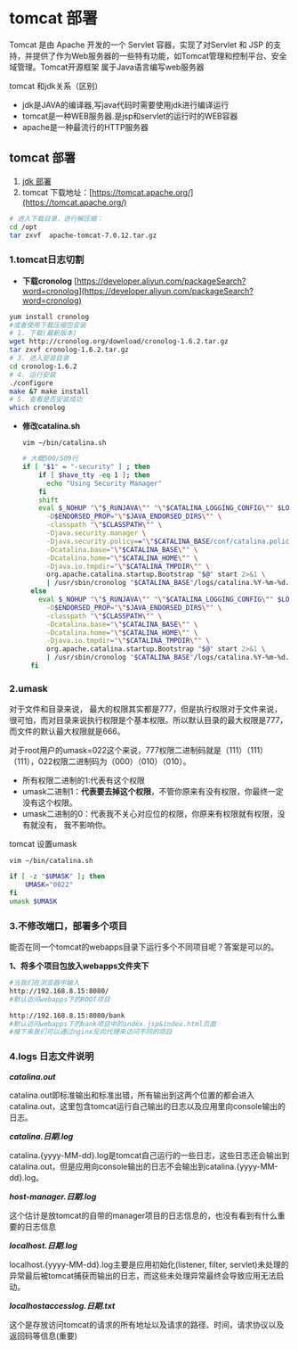 # tomcat 部署

Tomcat 是由 Apache 开发的一个 Servlet 容器，实现了对Servlet 和 JSP 的支持，并提供了作为Web服务器的一些特有功能，如Tomcat管理和控制平台、安全域管理。Tomcat开源框架 属于Java语言编写web服务器

tomcat 和jdk关系（区别）

- jdk是JAVA的编译器,写java代码时需要使用jdk进行编译运行
- tomcat是一种WEB服务器.是jsp和servlet的运行时的WEB容器
- apache是一种最流行的HTTP服务器

## tomcat 部署

1. [jdk 部署](031%20中间件/jdk.md#20231110105237-94a9b5j)
2. tomcat 下载地址：[https://tomcat.apache.org/](https://tomcat.apache.org/)

```bash
# 进入下载目录，进行解压缩：
cd /opt
tar zxvf  apache-tomcat-7.0.12.tar.gz
```

### 1.tomcat日志切割

* **下载cronolog**
  [https://developer.aliyun.com/packageSearch?word=cronolog](https://developer.aliyun.com/packageSearch?word=cronolog)

```bash
yum install cronolog
#或者使用下载压缩包安装
# 1. 下载(最新版本)
wget http://cronolog.org/download/cronolog-1.6.2.tar.gz
tar zxvf cronolog-1.6.2.tar.gz
# 3. 进入安装目录
cd cronolog-1.6.2
# 4. 运行安装
./configure
make &7 make install
# 5. 查看是否安装成功
which cronolog
```

* **修改catalina.sh**

  `vim ~/bin/catalina.sh`

  ```bash
  # 大概500/509行
  if [ "$1" = "-security" ] ; then
      if [ $have_tty -eq 1 ]; then
        echo "Using Security Manager"
      fi
      shift
      eval $_NOHUP "\"$_RUNJAVA\"" "\"$CATALINA_LOGGING_CONFIG\"" $LOGGING_MANAGER "$JAVA_OPTS" "$CATALINA_OPTS" \
        -D$ENDORSED_PROP="\"$JAVA_ENDORSED_DIRS\"" \
        -classpath "\"$CLASSPATH\"" \
        -Djava.security.manager \
        -Djava.security.policy=="\"$CATALINA_BASE/conf/catalina.policy\"" \
        -Dcatalina.base="\"$CATALINA_BASE\"" \
        -Dcatalina.home="\"$CATALINA_HOME\"" \
        -Djava.io.tmpdir="\"$CATALINA_TMPDIR\"" \
        org.apache.catalina.startup.Bootstrap "$@" start 2>&1 \
        | /usr/sbin/cronolog "$CATALINA_BASE"/logs/catalina.%Y-%m-%d.out >> /dev/null &
    else
      eval $_NOHUP "\"$_RUNJAVA\"" "\"$CATALINA_LOGGING_CONFIG\"" $LOGGING_MANAGER "$JAVA_OPTS" "$CATALINA_OPTS" \
        -D$ENDORSED_PROP="\"$JAVA_ENDORSED_DIRS\"" \
        -classpath "\"$CLASSPATH\"" \
        -Dcatalina.base="\"$CATALINA_BASE\"" \
        -Dcatalina.home="\"$CATALINA_HOME\"" \
        -Djava.io.tmpdir="\"$CATALINA_TMPDIR\"" \
        org.apache.catalina.startup.Bootstrap "$@" start 2>&1 \
        | /usr/sbin/cronolog "$CATALINA_BASE"/logs/catalina.%Y-%m-%d.out >> /dev/null &
    fi
  ```

### 2.umask

对于文件和目录来说， 最大的权限其实都是777，但是执行权限对于文件来说，很可怕，而对目录来说执行权限是个基本权限。所以默认目录的最大权限是777，而文件的默认最大权限就是666。

对于root用户的umask=022这个来说，777权限二进制码就是（111）（111）（111），022权限二进制码为（000）（010）（010）。

* 所有权限二进制的1:代表有这个权限
* umask二进制1：**代表要去掉这个权限**，不管你原来有没有权限，你最终一定没有这个权限。
* umask二进制的0：代表我不关心对应位的权限，你原来有权限就有权限，没有就没有， 我不影响你。

tomcat 设置umask

`vim ~/bin/catalina.sh`

```bash
if [ -z "$UMASK" ]; then 
    UMASK="0022" 
fi 
umask $UMASK 
```

### 3.不修改端口，部署多个项目

能否在同一个tomcat的webapps目录下运行多个不同项目呢？答案是可以的。

**1、将多个项目包放入webapps文件夹下**

```bash
#当我们在浏览器中输入 
http://192.168.8.15:8080/   
#默认访问webapps下的ROOT项目

http://192.168.8.15:8080/bank  
#默认访问webapps下的bank项目中的index.jsp&index.html页面
#接下来我们可以通过nginx反向代理来访问不同的项目
```

### 4.logs 日志文件说明

***catalina.out***

catalina.out即标准输出和标准出错，所有输出到这两个位置的都会进入catalina.out，这里包含tomcat运行自己输出的日志以及应用里向console输出的日志。

***catalina.日期.log***

catalina.{yyyy-MM-dd}.log是tomcat自己运行的一些日志，这些日志还会输出到catalina.out，但是应用向console输出的日志不会输出到catalina.{yyyy-MM-dd}.log。

***host-manager.日期.log***

这个估计是放tomcat的自带的manager项目的日志信息的，也没有看到有什么重要的日志信息

***localhost.日期.log***

localhost.{yyyy-MM-dd}.log主要是应用初始化(listener, filter, servlet)未处理的异常最后被tomcat捕获而输出的日志，而这些未处理异常最终会导致应用无法启动。

***localhost***​***access***​***log.日期.txt***

这个是存放访问tomcat的请求的所有地址以及请求的路径、时间，请求协议以及返回码等信息(重要)
